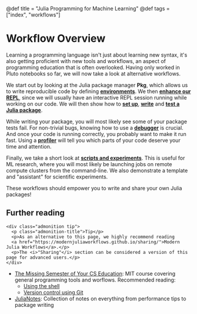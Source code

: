 @def title = "Julia Programming for Machine Learning"
@def tags = ["index", "workflows"]

# Workflow Overview

Learning a programming language isn't just about learning new syntax, 
it's also getting proficient with new tools and workflows, 
an aspect of programming education that is often overlooked.
Having only worked in Pluto notebooks so far, 
we will now take a look at alternative workflows.

We start out by looking at the Julia package manager **Pkg**,
which allows us to write reproducible code by defining [**environments**](/environments).
We then [**enhance our REPL**](/repl), since we will usually have an interactive REPL session running while working on our code.
We will then show how to [**set up**](/setup), [**write**](/write) and [**test a Julia package**](/test).

While writing your package, you will most likely see some of your package tests fail.
For non-trivial bugs, knowing how to use a [**debugger**](/debugging) is crucial.
And once your code is running correctly, you probably want to make it run fast.
Using a [**profiler**](/profiling) will tell you which parts of your code deserve your time and attention.

Finally, we take a short look at [**scripts and experiments**](/scripts).
This is useful for ML research, where you will most likely be launching jobs on remote compute clusters from the command-line.
We also demonstrate a template and "assistant" for scientific experiments.

These workflows should empower you to write and share your own Julia packages!

## Further reading
~~~
<div class="admonition tip">
  <p class="admonition-title">Tip</p>
  <p>As an alternative to this page, we highly recommend reading 
  <a href="https://modernjuliaworkflows.github.io/sharing/">Modern Julia Workflows</a>.</p>
  <p>The <i>"Sharing"</i> section can be considered a version of this page for advanced users.</p>
</div>
~~~

* [The Missing Semester of Your CS Education](https://missing.csail.mit.edu/): 
  MIT course covering general programming tools and worflows. Recommended reading:
  * [Using the shell](https://missing.csail.mit.edu/2020/course-shell/)
  * [Version control using Git](https://missing.csail.mit.edu/2020/version-control/)
* [JuliaNotes](https://m3g.github.io/JuliaNotes.jl/stable/):
  Collection of notes on everything from performance tips to package writing 
  